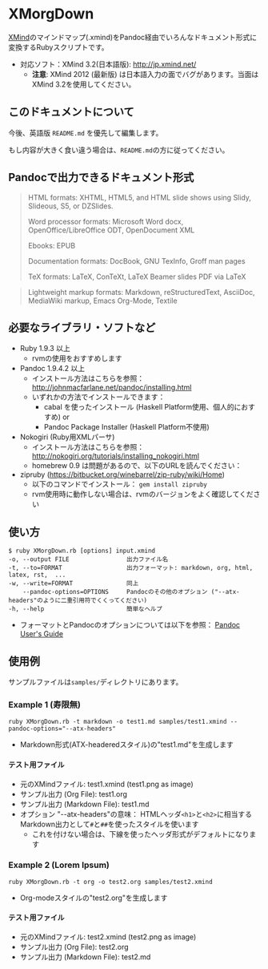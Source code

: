 # XMorgDown
[XMind](http://jp.xmind.net/)のマインドマップ(.xmind)をPandoc経由でいろんなドキュメント形式に変換するRubyスクリプトです。

* 対応ソフト：XMind 3.2(日本語版): <http://jp.xmind.net/>
	* **注意**: XMind 2012 (最新版) は日本語入力の面でバグがあります。当面はXMind 3.2を使用してください。
	
## このドキュメントについて
今後、英語版 `README.md` を優先して編集します。

もし内容が大きく食い違う場合は、`README.md`の方に従ってください。

## Pandocで出力できるドキュメント形式
> HTML formats: XHTML, HTML5, and HTML slide shows using Slidy, Slideous, S5, or DZSlides.
> 
> Word processor formats: Microsoft Word docx, OpenOffice/LibreOffice ODT, OpenDocument XML
> 
> Ebooks: EPUB
> 
> Documentation formats: DocBook, GNU TexInfo, Groff man pages
> 
> TeX formats: LaTeX, ConTeXt, LaTeX Beamer slides
PDF via LaTeX

> Lightweight markup formats: Markdown, reStructuredText, AsciiDoc, MediaWiki markup, Emacs Org-Mode, Textile



## 必要なライブラリ・ソフトなど
* Ruby 1.9.3 以上
	* rvmの使用をおすすめします
* Pandoc 1.9.4.2 以上
	* インストール方法はこちらを参照： <http://johnmacfarlane.net/pandoc/installing.html>
	* いずれかの方法でインストールできます：
		* cabal を使ったインストール (Haskell Platform使用、個人的におすすめ) or
		* Pandoc Package Installer (Haskell Platform不使用)
* Nokogiri (Ruby用XMLパーサ)
	* インストール方法はこちらを参照： <http://nokogiri.org/tutorials/installing_nokogiri.html>
	* homebrew 0.9 は問題があるので、以下のURLを読んでください：
* zipruby (<https://bitbucket.org/winebarrel/zip-ruby/wiki/Home>)
	* 以下のコマンドでインストール： `gem install zipruby`
	* rvm使用時に動作しない場合は、rvmのバージョンをよく確認してください


## 使い方

	$ ruby XMorgDown.rb [options] input.xmind
    -o, --output FILE                出力ファイル名
    -t, --to=FORMAT                  出力フォーマット: markdown, org, html, latex, rst,  ... 
    -w, --write=FORMAT               同上
        --pandoc-options=OPTIONS     Pandocのその他のオプション ("--atx-headers"のように二重引用符でくくってください)
    -h, --help                       簡単なヘルプ

* フォーマットとPandocのオプションについては以下を参照： [Pandoc User's Guide](http://johnmacfarlane.net/pandoc/README.html)


## 使用例
サンプルファイルは`samples/`ディレクトリにあります。

### Example 1 (寿限無)
	ruby XMorgDown.rb -t markdown -o test1.md samples/test1.xmind --pandoc-options="--atx-headers"

* Markdown形式(ATX-headeredスタイル)の"test1.md"を生成します

#### テスト用ファイル

* 元のXMindファイル: test1.xmind (test1.png as image)
* サンプル出力 (Org File): test1.org
* サンプル出力 (Markdown File): test1.md
* オプション "--atx-headers"の意味： HTMLヘッダ`<h1>`と`<h2>`に相当するMarkdown出力として`#`と`##`を使ったスタイルを使います
	* これを付けない場合は、下線を使ったヘッダ形式がデフォルトになります


### Example 2 (Lorem Ipsum)
	ruby XMorgDown.rb -t org -o test2.org samples/test2.xmind

* Org-modeスタイルの"test2.org"を生成します

#### テスト用ファイル

* 元のXMindファイル: test2.xmind (test2.png as image)
* サンプル出力 (Org File): test2.org
* サンプル出力 (Markdown File): test2.md

